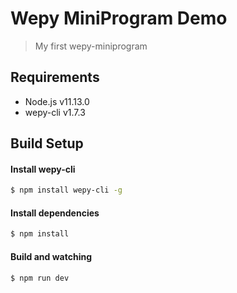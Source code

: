 # Wepy MiniProgram Demo
> My first wepy-miniprogram

## Requirements

- Node.js v11.13.0
- wepy-cli v1.7.3

## Build Setup

#### Install wepy-cli

``` bash
$ npm install wepy-cli -g
```

#### Install dependencies

``` bash
$ npm install
```
#### Build and watching

``` bash
$ npm run dev
```
